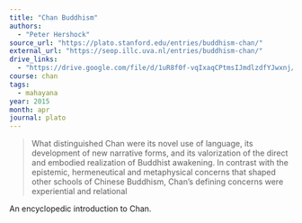 ```yaml
---
title: "Chan Buddhism"
authors:
  - "Peter Hershock"
source_url: "https://plato.stanford.edu/entries/buddhism-chan/"
external_url: "https://seop.illc.uva.nl/entries/buddhism-chan/"
drive_links:
  - "https://drive.google.com/file/d/1uR8f0f-vqIxaqCPtmsIJmdlzdfYJwxnj/view?usp=drivesdk"
course: chan
tags:
  - mahayana
year: 2015
month: apr
journal: plato
---
```


> What distinguished Chan were its novel use of language, its development of new narrative forms, and its valorization of the direct and embodied realization of Buddhist awakening.
In contrast with the epistemic, hermeneutical and metaphysical concerns that shaped other schools of Chinese Buddhism, Chan’s defining concerns were experiential and relational

An encyclopedic introduction to Chan.
